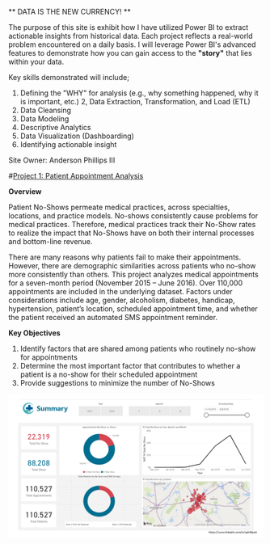 ** DATA IS THE NEW CURRENCY! **  

The purpose of this site is exhibit how I have utilized Power BI to extract actionable insights from historical data. Each project reflects a real-world problem encountered on a daily basis. I will leverage Power BI's advanced features to demonstrate how you can gain access to the **"story"** that lies within your data.  

Key skills demonstrated will include;  
  1. Defining the "WHY" for analysis (e.g., why something happened, why it is important, etc.)
  2, Data Extraction, Transformation, and Load (ETL)
  2. Data Cleansing
  3. Data Modeling
  4. Descriptive Analytics
  5. Data Visualization (Dashboarding)
  6. Identifying actionable insight 


Site Owner: Anderson Phillips III  


#[Project 1: Patient Appointment Analysis](https://aphillipsiii.github.io/Power-BI-Projects/)  

**Overview**  

Patient No-Shows permeate medical practices, across specialties, locations, and practice models. No-shows
consistently cause problems for medical practices. Therefore, medical practices track their No-Show rates to
realize the impact that No-Shows have on both their internal processes and bottom-line revenue.  

There are many reasons why patients fail to make their appointments. However, there are demographic
similarities across patients who no-show more consistently than others. This project analyzes medical
appointments for a seven-month period (November 2015 – June 2016). Over 110,000 appointments are
included in the underlying dataset. Factors under considerations include age, gender, alcoholism, diabetes,
handicap, hypertension, patient’s location, scheduled appointment time, and whether the patient received an
automated SMS appointment reminder.  

**Key Objectives**  
1. Identify factors that are shared among patients who routinely no-show for appointments
  2. Determine the most important factor that contributes to whether a patient is a no-show for their scheduled appointment
  3. Provide suggestions to minimize the number of No-Shows  
  
![](/images/Patient_Appointment_Data_Analysis_Dashboard.png)


